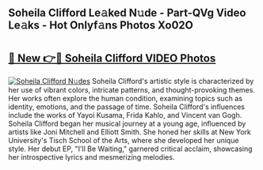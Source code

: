 ## Soheila Clifford Le𝚊ked N𝚞de - Part-QVg Video Le𝚊ks - Hot Onlyf𝚊ns Photos Xo02O

# <h2><a href="http://ab29162.deff.icu/?id=Soheila+Clifford">🔗 New 👉🔴 Soheila Clifford VIDEO Photos</a></h2>

[![Soheila Clifford N𝚞des](https://i.imgur.com/rIISA9y.gif)](http://ab29162.deff.icu/?id=Soheila+Clifford)
Soheila Clifford's artistic style is characterized by her use of vibrant colors, intricate patterns, and thought-provoking themes. Her works often explore the human condition, examining topics such as identity, emotions, and the passage of time. Soheila Clifford's influences include the works of Yayoi Kusama, Frida Kahlo, and Vincent van Gogh. Soheila Clifford began her musical journey at a young age, influenced by artists like Joni Mitchell and Elliott Smith. She honed her skills at New York University's Tisch School of the Arts, where she developed her unique style. Her debut EP, "I'll Be Waiting," garnered critical acclaim, showcasing her introspective lyrics and mesmerizing melodies.
